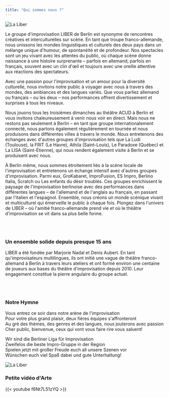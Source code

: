 ```yaml
---
title: "Qui sommes nous ?"
---
```


<img src="https://github.com/user-attachments/assets/6bef3e8d-59ad-4825-84c9-06c30917f051" alt="La Liber">

Le groupe d'improvisation LIBER de Berlin est synonyme de rencontres créatives et interculturelles sur scène. En tant que troupe franco-allemande, nous unissons les mondes linguistiques et culturels des deux pays dans un mélange unique d'humour, de spontanéité et de profondeur. Nos spectacles sont un jeu vivant avec les attentes du public, où chaque scène donne naissance à une histoire surprenante – parfois en allemand, parfois en français, souvent avec un clin d'œil et toujours avec une oreille attentive aux réactions des spectateurs.

Avec une passion pour l'improvisation et un amour pour la diversité culturelle, nous invitons notre public à voyager avec nous à travers des mondes, des ambiances et des langues variés. Que vous parliez allemand ou français – ou les deux – nos performances offrent divertissement et surprises à tous les niveaux.

Nous jouons tous les troisièmes dimanches au théâtre ACUD à Berlin et vous invitons chaleureusement à venir nous voir en direct. Mais nous ne restons pas seulement à Berlin – en tant que groupe internationalement connecté, nous partons également régulièrement en tournée et nous produisons dans différentes villes à travers le monde. Nous entretenons des échanges avec d'autres groupes d'improvisation tels que La Ludi (Toulouse), la FRIT (Le Havre), Athila (Saint-Louis), Le Paradoxe (Québec) et La LISA (Saint-Étienne), qui nous rendent également visite à Berlin et se produisent avec nous.

À Berlin même, nous sommes étroitement liés à la scène locale de l'improvisation et entretenons un échange intensif avec d'autres groupes d'improvisation. Parmi eux, GroKabaret, ImproFusion, ES Impro, Berlino Italia, Scratch ou Les enfants du désir troublés. Ces groupes enrichissent le paysage de l'improvisation berlinoise avec des performances dans différentes langues – de l'allemand et de l'anglais au français, en passant par l'italien et l'espagnol. Ensemble, nous créons un monde scénique vivant et multiculturel qui émerveille le public à chaque fois. Plongez dans l'univers de LIBER – où l'amitié franco-allemande prend vie et où le théâtre d'improvisation se vit dans sa plus belle forme.

<br/>
<br/>

### Un ensemble solide depuis presque 15 ans 

LIBER a été fondée par Marjorie Nadal et Denis Aubert. En tant qu'improvisateurs multilingues, ils ont initié une vague de théâtre franco-allemand à Berlin à travers leurs ateliers et ont formé environ une centaine de joueurs aux bases du théâtre d'improvisation depuis 2010. Leur engagement constitue la pierre angulaire du groupe actuel.

<br/>
<br/>


### Notre Hymne 

<div class="text-center">

Vous entrez ce soir dans notre arène de l'improvisation\
Pour votre plus grand plaisir, deux fières équipes s'affronteront\
Au gré des thèmes, des genres et des langues, nous jouterons avec passion\
Cher public, bienvenue, ceux qui vont vous faire rire vous saluent!

Wir sind die Berliner Liga für Improvisation\
Zweifelos die beste Impro-Gruppe in der Region\
Spielen jetzt mit großer Freude euch all unsere Szenen vor\
Wünschen euch viel Spaß dabei und gute Unterhaltung!			
</div>
<img style="object-position: 0 -65px;" src="https://github.com/user-attachments/assets/9a649ea4-c3f0-4410-85ff-9f550cd797fa" alt="La Liber">

### Petite vidéo d'Arte

{{< youtube f6Nt7L51zYQ >}}
